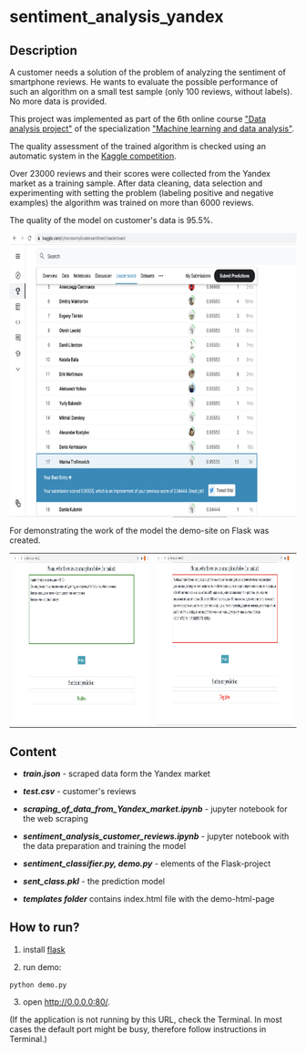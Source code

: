 # sentiment_analysis_yandex

## Description

A customer needs a solution of the problem of analyzing the sentiment of smartphone reviews. He wants to evaluate the possible performance of such an algorithm on a small test sample (only 100 reviews, without labels). No more data is provided.

This project was implemented as part of the 6th online course ["Data analysis project"](https://www.coursera.org/learn/data-analysis-project) of the specialization ["Machine learning and data analysis"](https://www.coursera.org/specializations/machine-learning-data-analysis).

The quality assessment of the trained algorithm is checked using an automatic system in the [Kaggle competition](https://www.kaggle.com/c/morecomplicatedsentiment).

Over 23000 reviews and their scores were collected from the Yandex market as a training sample. After data cleaning, data selection and experimenting with setting the problem (labeling positive and negative examples) the algorithm was trained on more than 6000 reviews.

The quality of the model on customer's data is 95.5%. 

<img align="center" width="700" height="500" src="/images/Leaderboard.png" />

For demonstrating the work of the model the demo-site on Flask was created.


<table><tr>
<td> <img align="center" width="600" height="300" src="/images/Screenshot1.png" /> </td>
<td> <img align="center" width="600" height="300" src="/images/Screenshot2.png" /> </td>
</tr></table>


## Content

- ***train.json*** - scraped data form the Yandex market

- ***test.csv*** - customer's reviews

- ***scraping_of_data_from_Yandex_market.ipynb*** - jupyter notebook for the web scraping

- ***sentiment_analysis_customer_reviews.ipynb*** - jupyter notebook with the data preparation and training the model

- ***sentiment_classifier.py, demo.py*** - elements of the Flask-project

- ***sent_class.pkl*** - the prediction model

- ***templates folder*** contains index.html file with the demo-html-page



## How to run?

1. install [flask](https://flask.palletsprojects.com/en/1.1.x/)

2. run demo: 
```
python demo.py
```
3. open http://0.0.0.0:80/.

(If the application is not running by this URL, check the Terminal.
In most cases the default port might be busy, therefore follow
instructions in Terminal.)
